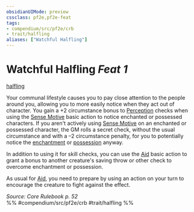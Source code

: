 ```yaml
---
obsidianUIMode: preview
cssclass: pf2e,pf2e-feat
tags:
- compendium/src/pf2e/crb
- trait/halfling
aliases: ["Watchful Halfling"]
---
```

# Watchful Halfling  *Feat 1*  
[halfling](../../rules/traits/halfling.md)  


Your communal lifestyle causes you to pay close attention to the people around you, allowing you to more easily notice when they act out of character. You gain a +2 circumstance bonus to [Perception](../skills.md#Perception) checks when using the [Sense Motive](../../rules/actions/sense-motive.md) basic action to notice enchanted or possessed characters. If you aren't actively using [Sense Motive](../../rules/actions/sense-motive.md) on an enchanted or possessed character, the GM rolls a secret check, without the usual circumstance and with a –2 circumstance penalty, for you to potentially notice the [enchantment](../../rules/traits/enchantment.md) or [possession](../../rules/traits/possession.md) anyway.

In addition to using it for skill checks, you can use the [Aid](../../rules/actions/aid.md) basic action to grant a bonus to another creature's saving throw or other check to overcome enchantment or possession.

As usual for [Aid](../../rules/actions/aid.md), you need to prepare by using an action on your turn to encourage the creature to fight against the effect.

*Source: Core Rulebook p. 52*  
%% #compendium/src/pf2e/crb #trait/halfling %%